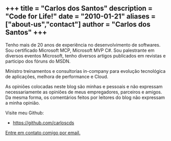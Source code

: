 +++
title = "Carlos dos Santos"
description = "Code for Life!"
date = "2010-01-21"
aliases = ["about-us","contact"]
author = "Carlos dos Santos"
+++
---

Tenho mais de 20 anos de experiência no desenvolvimento de softwares. Sou certificado Microsoft MCP, Microsoft MVP C#. Sou palestrante em diversos eventos Microsoft, tenho diversos artigos publicados em revistas e participo dos fóruns do MSDN.

Ministro treinamentos e consultorias in-company para evolução tecnológica de aplicações, melhora de performance e Cloud.

As opiniões colocadas neste blog são minhas e pessoais e não expressam necessariamente as opiniões de meus empregadores, parceiros e amigos. Da mesma forma, os comentários feitos por leitores do blog não expressam a minha opinião.

Visite meu Github:

* https://github.com/carloscds


[Entre em contato comigo por email.](mailto:cdssoftware@hotmail.com?subject=ContatoBlog)


